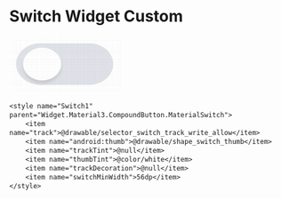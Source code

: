 # Switch Widget Custom

<img
  src="./img/switch_track_wide_no_decoration.png"
  width="200"
  height="100"
/>

~~~
<style name="Switch1" parent="Widget.Material3.CompoundButton.MaterialSwitch">
    <item name="track">@drawable/selector_switch_track_write_allow</item>
    <item name="android:thumb">@drawable/shape_switch_thumb</item>
    <item name="trackTint">@null</item>
    <item name="thumbTint">@color/white</item>
    <item name="trackDecoration">@null</item>
    <item name="switchMinWidth">56dp</item>
</style>
~~~